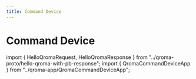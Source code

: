 ```yaml
---
title: Command Device
---
```


# Command Device

import { HelloQromaRequest, HelloQromaResponse } from "../qroma-proto/hello-qroma-with-pb-response";
import { QromaCommandDeviceApp } from "../qroma-app/QromaCommandDeviceApp";

<QromaCommandDeviceApp
  requestMessageType={HelloQromaRequest}
  responseMessageType={HelloQromaResponse}
  />
  